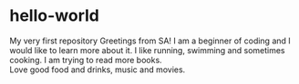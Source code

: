 # hello-world
My very first repository 
Greetings from SA!
I am a beginner of coding and I would like to learn more about it. 
I like running, swimming and sometimes cooking. I am trying to read more books.  
Love good food and drinks, music and movies. 
